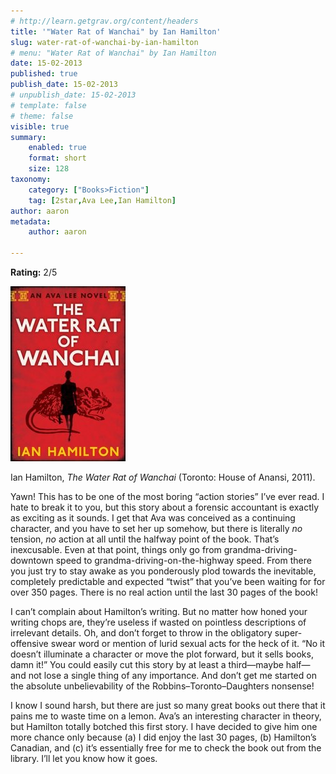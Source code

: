```yaml
---
# http://learn.getgrav.org/content/headers
title: '"Water Rat of Wanchai" by Ian Hamilton'
slug: water-rat-of-wanchai-by-ian-hamilton
# menu: "Water Rat of Wanchai" by Ian Hamilton
date: 15-02-2013
published: true
publish_date: 15-02-2013
# unpublish_date: 15-02-2013
# template: false
# theme: false
visible: true
summary:
    enabled: true
    format: short
    size: 128
taxonomy:
    category: ["Books>Fiction"]
    tag: [2star,Ava Lee,Ian Hamilton]
author: aaron
metadata:
    author: aaron

---
```


**Rating:** 2/5

![Water Rat of Wanchai](cover.jpg)

Ian Hamilton, *The Water Rat of Wanchai* (Toronto: House of Anansi, 2011).

Yawn! This has to be one of the most boring “action stories” I’ve ever read. I hate to break it to you, but this story about a forensic accountant is exactly as exciting as it sounds. I get that Ava was conceived as a continuing character, and you have to set her up somehow, but there is literally *no* tension, *no* action at all until the halfway point of the book. That’s inexcusable. Even at that point, things only go from grandma-driving-downtown speed to grandma-driving-on-the-highway speed. From there you just try to stay awake as you ponderously plod towards the inevitable, completely predictable and expected “twist” that you’ve been waiting for for over 350 pages. There is no real action until the last 30 pages of the book!

I can’t complain about Hamilton’s writing. But no matter how honed your writing chops are, they’re useless if wasted on pointless descriptions of irrelevant details. Oh, and don’t forget to throw in the obligatory super-offensive swear word or mention of lurid sexual acts for the heck of it. “No it doesn’t illuminate a character or move the plot forward, but it sells books, damn it!” You could easily cut this story by at least a third—maybe half—and not lose a single thing of any importance. And don’t get me started on the absolute unbelievability of the Robbins–Toronto–Daughters nonsense!

I know I sound harsh, but there are just so many great books out there that it pains me to waste time on a lemon. Ava’s an interesting character in theory, but Hamilton totally botched this first story. I have decided to give him one more chance only because (a) I did enjoy the last 30 pages, (b) Hamilton’s Canadian, and (c) it’s essentially free for me to check the book out from the library. I’ll let you know how it goes.

